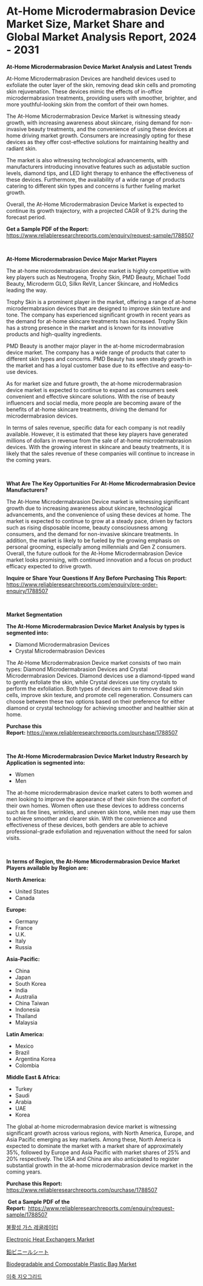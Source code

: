 <p><h1>At-Home Microdermabrasion Device Market Size, Market Share and Global Market Analysis Report, 2024 - 2031</h1></p><p><strong>At-Home Microdermabrasion Device Market Analysis and Latest Trends</strong></p>
<p><p>At-Home Microdermabrasion Devices are handheld devices used to exfoliate the outer layer of the skin, removing dead skin cells and promoting skin rejuvenation. These devices mimic the effects of in-office microdermabrasion treatments, providing users with smoother, brighter, and more youthful-looking skin from the comfort of their own homes.</p><p>The At-Home Microdermabrasion Device Market is witnessing steady growth, with increasing awareness about skincare, rising demand for non-invasive beauty treatments, and the convenience of using these devices at home driving market growth. Consumers are increasingly opting for these devices as they offer cost-effective solutions for maintaining healthy and radiant skin.</p><p>The market is also witnessing technological advancements, with manufacturers introducing innovative features such as adjustable suction levels, diamond tips, and LED light therapy to enhance the effectiveness of these devices. Furthermore, the availability of a wide range of products catering to different skin types and concerns is further fueling market growth.</p><p>Overall, the At-Home Microdermabrasion Device Market is expected to continue its growth trajectory, with a projected CAGR of 9.2% during the forecast period.</p></p>
<p><strong>Get a Sample PDF of the Report:&nbsp;</strong> <a href="https://www.reliableresearchreports.com/enquiry/request-sample/1788507">https://www.reliableresearchreports.com/enquiry/request-sample/1788507</a></p>
<p>&nbsp;</p>
<p><strong>At-Home Microdermabrasion Device Major Market Players</strong></p>
<p><p>The at-home microdermabrasion device market is highly competitive with key players such as Neutrogena, Trophy Skin, PMD Beauty, Michael Todd Beauty, Microderm GLO, Silkn ReVit, Lancer Skincare, and HoMedics leading the way.</p><p>Trophy Skin is a prominent player in the market, offering a range of at-home microdermabrasion devices that are designed to improve skin texture and tone. The company has experienced significant growth in recent years as the demand for at-home skincare treatments has increased. Trophy Skin has a strong presence in the market and is known for its innovative products and high-quality ingredients.</p><p>PMD Beauty is another major player in the at-home microdermabrasion device market. The company has a wide range of products that cater to different skin types and concerns. PMD Beauty has seen steady growth in the market and has a loyal customer base due to its effective and easy-to-use devices.</p><p>As for market size and future growth, the at-home microdermabrasion device market is expected to continue to expand as consumers seek convenient and effective skincare solutions. With the rise of beauty influencers and social media, more people are becoming aware of the benefits of at-home skincare treatments, driving the demand for microdermabrasion devices.</p><p>In terms of sales revenue, specific data for each company is not readily available. However, it is estimated that these key players have generated millions of dollars in revenue from the sale of at-home microdermabrasion devices. With the growing interest in skincare and beauty treatments, it is likely that the sales revenue of these companies will continue to increase in the coming years.</p></p>
<p>&nbsp;</p>
<p><strong>What Are The Key Opportunities For At-Home Microdermabrasion Device Manufacturers?</strong></p>
<p><p>The At-Home Microdermabrasion Device market is witnessing significant growth due to increasing awareness about skincare, technological advancements, and the convenience of using these devices at home. The market is expected to continue to grow at a steady pace, driven by factors such as rising disposable income, beauty consciousness among consumers, and the demand for non-invasive skincare treatments. In addition, the market is likely to be fueled by the growing emphasis on personal grooming, especially among millennials and Gen Z consumers. Overall, the future outlook for the At-Home Microdermabrasion Device market looks promising, with continued innovation and a focus on product efficacy expected to drive growth.</p></p>
<p><strong>Inquire or Share Your Questions If Any Before Purchasing This Report:</strong> <a href="https://www.reliableresearchreports.com/enquiry/pre-order-enquiry/1788507">https://www.reliableresearchreports.com/enquiry/pre-order-enquiry/1788507</a></p>
<p>&nbsp;</p>
<p><strong>Market Segmentation</strong></p>
<p><strong>The At-Home Microdermabrasion Device Market Analysis by types is segmented into:</strong></p>
<p><ul><li>Diamond Microdermabrasion Devices</li><li>Crystal Microdermabrasion Devices</li></ul></p>
<p><p>The At-Home Microdermabrasion Device market consists of two main types: Diamond Microdermabrasion Devices and Crystal Microdermabrasion Devices. Diamond devices use a diamond-tipped wand to gently exfoliate the skin, while Crystal devices use tiny crystals to perform the exfoliation. Both types of devices aim to remove dead skin cells, improve skin texture, and promote cell regeneration. Consumers can choose between these two options based on their preference for either diamond or crystal technology for achieving smoother and healthier skin at home.</p></p>
<p><strong>Purchase this Report:&nbsp;</strong><a href="https://www.reliableresearchreports.com/purchase/1788507">https://www.reliableresearchreports.com/purchase/1788507</a></p>
<p>&nbsp;</p>
<p><strong>The At-Home Microdermabrasion Device Market Industry Research by Application is segmented into:</strong></p>
<p><ul><li>Women</li><li>Men</li></ul></p>
<p><p>The at-home microdermabrasion device market caters to both women and men looking to improve the appearance of their skin from the comfort of their own homes. Women often use these devices to address concerns such as fine lines, wrinkles, and uneven skin tone, while men may use them to achieve smoother and clearer skin. With the convenience and effectiveness of these devices, both genders are able to achieve professional-grade exfoliation and rejuvenation without the need for salon visits.</p></p>
<p>&nbsp;</p>
<p><strong>In terms of Region, the At-Home Microdermabrasion Device Market Players available by Region are:</strong></p>
<p>
    <p> <strong> North America: </strong>
        <ul>
            <li>United States</li>
            <li>Canada</li>
        </ul>
        </p> 
    <p> <strong> Europe: </strong>
        <ul>
            <li>Germany</li>
            <li>France</li>
            <li>U.K.</li>
            <li>Italy</li>
            <li>Russia</li>
        </ul>
        </p> 
    <p> <strong> Asia-Pacific: </strong>
        <ul>
            <li>China</li>
            <li>Japan</li>
            <li>South Korea</li>
            <li>India</li>
            <li>Australia</li>
            <li>China Taiwan</li>
            <li>Indonesia</li>
            <li>Thailand</li>
            <li>Malaysia</li>
        </ul>
        </p> 
    <p> <strong> Latin America: </strong>
        <ul>
            <li>Mexico</li>
            <li>Brazil</li>
            <li>Argentina Korea</li>
            <li>Colombia</li>
        </ul>
        </p> 
    <p> <strong> Middle East & Africa: </strong>
        <ul>
            <li>Turkey</li>
            <li>Saudi</li>
            <li>Arabia</li>
            <li>UAE</li>
            <li>Korea</li>
        </ul>
    </p>
    </p>
<p><p>The global at-home microdermabrasion device market is witnessing significant growth across various regions, with North America, Europe, and Asia Pacific emerging as key markets. Among these, North America is expected to dominate the market with a market share of approximately 35%, followed by Europe and Asia Pacific with market shares of 25% and 20% respectively. The USA and China are also anticipated to register substantial growth in the at-home microdermabrasion device market in the coming years.</p></p>
<p><strong>Purchase this Report: </strong><a href="https://www.reliableresearchreports.com/purchase/1788507">https://www.reliableresearchreports.com/purchase/1788507</a></p>
<p>&nbsp;<strong>Get a Sample PDF of the Report:&nbsp;&nbsp;</strong><a href="https://www.reliableresearchreports.com/enquiry/request-sample/1788507">https://www.reliableresearchreports.com/enquiry/request-sample/1788507</a></p>
<p><strong></strong></p>
<p><p><a href="https://github.com/JonHarrtis67676y/Market-Research-Report-List-1/blob/main/79074566266.md">불활성 가스 레귤레이터</a></p><p><a href="https://issuu.com/reportprime-2/docs/electronic-heat-exchangers-market-size-2030.pptx">Electronic Heat Exchangers Market</a></p><p><a href="https://github.com/adcxff01450218/Market-Research-Report-List-1/blob/main/73386517365.md">鉛ビニールシート</a></p><p><a href="https://github.com/jhcraigie/Market-Research-Report-List-2/blob/main/biodegradable-and-compostable-plastic-bag-market.md">Biodegradable and Compostable Plastic Bag Market</a></p><p><a href="https://github.com/jntpkh496620/Market-Research-Report-List-1/blob/main/53671276267.md">이축 지오그리드</a></p></p>